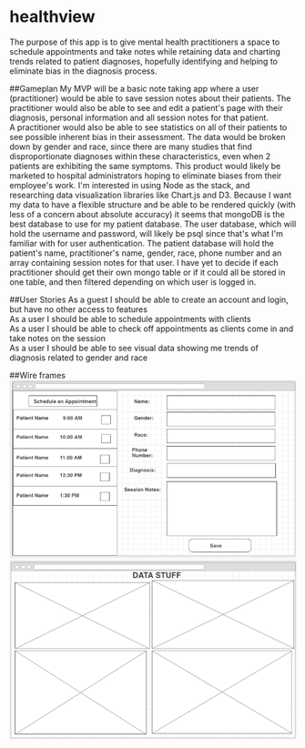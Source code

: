 # healthview

The purpose of this app is to give mental health practitioners a space to schedule appointments and take notes while retaining data and charting trends related to patient diagnoses, hopefully identifying and helping to eliminate bias in the diagnosis process.

##Gameplan
My MVP will be a basic note taking app where a user (practitioner) would be able to save session notes about their patients. The practitioner would also be able to see and edit a patient's page with their diagnosis, personal information and all session notes for that patient. <br>A practitioner would also be able to see statistics on all of their patients to see possible inherent bias in their assessment. The data would be broken down by gender and race, since there are many studies that find disproportionate diagnoses within these characteristics, even when 2 patients are exhibiting the same symptoms. This product would likely be marketed to hospital administrators hoping to eliminate biases from their employee's work. I'm interested in using Node as the stack, and researching data visualization libraries like Chart.js and D3. Because I want my data to have a flexible structure and be able to be rendered quickly (with less of a concern about absolute accuracy) it seems that mongoDB is the best database to use for my patient database. The user database, which will hold the username and password, will likely be psql since that's what I'm familiar with for user authentication. The patient database will hold the patient's name, practitioner's name, gender, race, phone number and an array containing session notes for that user. I have yet to decide if each practitioner should get their own mongo table or if it could all be stored in one table, and then filtered depending on which user is logged in. 

##User Stories
As a guest I should be able to create an account and login, but have no other access to features<br>
As a user I should be able to schedule appointments with clients<br>
As a user I should be able to check off appointments as clients come in and take notes on the session<br>
As a user I should be able to see visual data showing me trends of diagnosis related to gender and race<br>

##Wire frames
<img src="https://github.com/echerney/healthview/blob/master/Screen%20Shot%202016-08-05%20at%209.10.06%20AM.png?raw=true">
<img src="https://github.com/echerney/healthview/blob/master/Screen%20Shot%202016-08-05%20at%209.51.54%20AM.png?raw=true">
